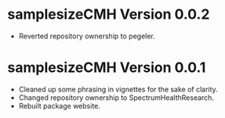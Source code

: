 # samplesizeCMH Version 0.0.2

- Reverted repository ownership to pegeler.

# samplesizeCMH Version 0.0.1

- Cleaned up some phrasing in vignettes for the sake of clarity.
- Changed repository ownership to SpectrumHealthResearch.
- Rebuilt package website.
